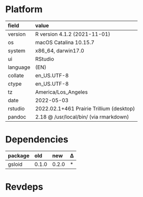 # Platform

|field    |value                                    |
|:--------|:----------------------------------------|
|version  |R version 4.1.2 (2021-11-01)             |
|os       |macOS Catalina 10.15.7                   |
|system   |x86_64, darwin17.0                       |
|ui       |RStudio                                  |
|language |(EN)                                     |
|collate  |en_US.UTF-8                              |
|ctype    |en_US.UTF-8                              |
|tz       |America/Los_Angeles                      |
|date     |2022-05-03                               |
|rstudio  |2022.02.1+461 Prairie Trillium (desktop) |
|pandoc   |2.18 @ /usr/local/bin/ (via rmarkdown)   |

# Dependencies

|package |old   |new   |Δ  |
|:-------|:-----|:-----|:--|
|gsloid  |0.1.0 |0.2.0 |*  |

# Revdeps

